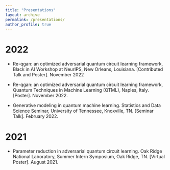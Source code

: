 ```yaml
---
title: "Presentations"
layout: archive
permalink: /presentations/
author_profile: true
---
```



2022
======

* Re-qgan: an optimized adversarial quantum circuit learning framework, Black in AI Workshop at NeurIPS, New Orleans, Louisiana. [Contributed Talk and Poster]. November 2022

* Re-qgan: an optimized adversarial quantum circuit learning framework, Quantum Techniques in Machine Learning (QTML), Naples, Italy. [Poster]. November 2022.

* Generative modeling in quantum machine learning. Statistics and Data Science Seminar, University of Tennessee, Knoxville, TN. [Seminar Talk]. February 2022.

2021
======

* Parameter reduction in adversarial quantum circuit learning. Oak Ridge National Laboratory, Summer Intern Symposium, Oak Ridge, TN. [Virtual Poster]. August 2021.

